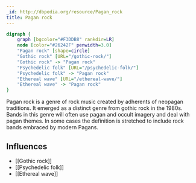 ```yaml
---
_id: http://dbpedia.org/resource/Pagan_rock
title: Pagan rock
---
```


```dot
digraph {
	graph [bgcolor="#F3DDB8" rankdir=LR]
	node [color="#26242F" penwidth=3.0]
	"Pagan rock" [shape=circle]
	"Gothic rock" [URL="/gothic-rock/"]
	"Gothic rock" -> "Pagan rock"
	"Psychedelic folk" [URL="/psychedelic-folk/"]
	"Psychedelic folk" -> "Pagan rock"
	"Ethereal wave" [URL="/ethereal-wave/"]
	"Ethereal wave" -> "Pagan rock"
}
```

Pagan rock is a genre of rock music created by adherents of neopagan traditions. It emerged as a distinct genre from gothic rock in the 1980s. Bands in this genre will often use pagan and occult imagery and deal with pagan themes. In some cases the definition is stretched to include rock bands embraced by modern Pagans.

## Influences

- [[Gothic rock]]
- [[Psychedelic folk]]
- [[Ethereal wave]]
